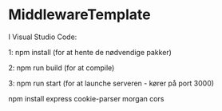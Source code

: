 # MiddlewareTemplate

<p> I Visual Studio Code: </p>

<p> 1: npm install (for at hente de nødvendige pakker) </p>
<p> 2: npm run build (for at compile) </p>
<p> 3: npm run start (for at launche serveren - kører på port 3000) </p>
 
npm install express cookie-parser morgan cors
